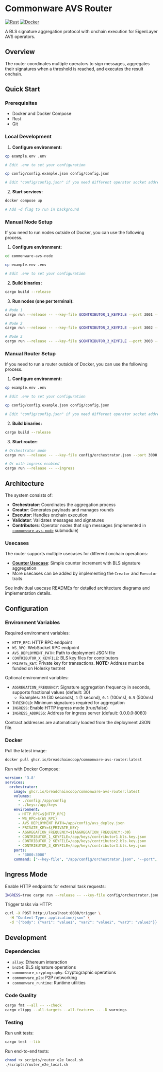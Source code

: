 # Commonware AVS Router

[![Rust](https://img.shields.io/badge/rust-stable-brightgreen.svg)](https://www.rust-lang.org)
[![Docker](https://img.shields.io/badge/docker-ghcr.io/breadchaincoop/commonware--avs--router-blue.svg)](https://github.com/BreadchainCoop/commonware-avs-router/pkgs/container/commonware-avs-router)

A BLS signature aggregation protocol with onchain execution for EigenLayer AVS operators.

## Overview

The router coordinates multiple operators to sign messages, aggregates their signatures when a threshold is reached, and executes the result onchain.

## Quick Start

### Prerequisites
- Docker and Docker Compose
- Rust
- Git

### Local Development
1. **Configure environment:**
```bash
cp example.env .env

# Edit .env to set your configuration

cp config/config.example.json config/config.json

# Edit "config/config.json" if you need different operator socket addresses
```

2. **Start services:**
```bash
docker compose up

# Add -d flag to run in background
```

### Manual Node Setup
If you need to run nodes outside of Docker, you can use the following process.

1. **Configure environment:**
```bash
cd commonware-avs-node

cp example.env .env

# Edit .env to set your configuration
```

2. **Build binaries:**
```bash
cargo build --release
```

3. **Run nodes (one per terminal):**
```bash
# Node 1
cargo run --release -- --key-file $CONTRIBUTOR_1_KEYFILE --port 3001 --orchestrator orchestrator.json

# Node 2
cargo run --release -- --key-file $CONTRIBUTOR_2_KEYFILE --port 3002 --orchestrator orchestrator.json

# Node 3
cargo run --release -- --key-file $CONTRIBUTOR_3_KEYFILE --port 3003 --orchestrator orchestrator.json
```

### Manual Router Setup

If you need to run a router outside of Docker, you can use the following process.

1. **Configure environment:**
```bash
cp example.env .env

# Edit .env to set your configuration

cp config/config.example.json config/config.json

# Edit "config/config.json" if you need different operator socket addresses
```

2. **Build binaries:**
```bash
cargo build --release
```

3. **Start router:**
```bash
# Orchestrator mode
cargo run --release -- --key-file config/orchestrator.json --port 3000

# Or with ingress enabled
cargo run --release -- --ingress
```

## Architecture

The system consists of:

- **Orchestrator**: Coordinates the aggregation process
- **Creator**: Generates payloads and manages rounds  
- **Executor**: Handles onchain execution
- **Validator**: Validates messages and signatures
- **Contributors**: Operator nodes that sign messages (implemented in [`commonware-avs-node`](https://github.com/BreadchainCoop/commonware-avs-node) submodule)

### Usecases

The router supports multiple usecases for different onchain operations:

- **[Counter Usecase](src/usecases/counter/README.md)**: Simple counter increment with BLS signature aggregation
- More usecases can be added by implementing the `Creator` and `Executor` traits

See individual usecase READMEs for detailed architecture diagrams and implementation details.

## Configuration

### Environment Variables

Required environment variables:
- `HTTP_RPC`: HTTP RPC endpoint
- `WS_RPC`: WebSocket RPC endpoint
- `AVS_DEPLOYMENT_PATH`: Path to deployment JSON file
- `CONTRIBUTOR_X_KEYFILE`: BLS key files for contributors
- `PRIVATE_KEY`: Private key for transactions. **NOTE:** Address must be funded on Holesky testnet

Optional environment variables:
- `AGGREGATION_FREQUENCY`: Signature aggregation frequency in seconds, supports fractional values (default: 30)
  - Examples: `30` (30 seconds), `1` (1 second), `0.1` (100ms), `0.5` (500ms)
- `THRESHOLD`: Minimum signatures required for aggregation
- `INGRESS`: Enable HTTP ingress mode (true/false)
- `INGRESS_ADDRESS`: Address for ingress server (default: 0.0.0.0:8080)

Contract addresses are automatically loaded from the deployment JSON file.

### Docker

Pull the latest image:
```bash
docker pull ghcr.io/breadchaincoop/commonware-avs-router:latest
```

Run with Docker Compose:
```yaml
version: '3.8'
services:
  orchestrator:
    image: ghcr.io/breadchaincoop/commonware-avs-router:latest
    volumes:
      - ./config:/app/config
      - ./keys:/app/keys
    environment:
      - HTTP_RPC=${HTTP_RPC}
      - WS_RPC=${WS_RPC}
      - AVS_DEPLOYMENT_PATH=/app/config/avs_deploy.json
      - PRIVATE_KEY=${PRIVATE_KEY}
      - AGGREGATION_FREQUENCY=${AGGREGATION_FREQUENCY:-30}
      - CONTRIBUTOR_1_KEYFILE=/app/keys/contributor1.bls.key.json
      - CONTRIBUTOR_2_KEYFILE=/app/keys/contributor2.bls.key.json
      - CONTRIBUTOR_3_KEYFILE=/app/keys/contributor3.bls.key.json
    ports:
      - "3000:3000"
    command: ["--key-file", "/app/config/orchestrator.json", "--port", "3000"]
```

## Ingress Mode

Enable HTTP endpoints for external task requests:

```bash
INGRESS=true cargo run --release -- --key-file config/orchestrator.json --port 3000
```

Trigger tasks via HTTP:
```bash
curl -X POST http://localhost:8080/trigger \
  -H "Content-Type: application/json" \
  -d '{"body": {"var1": "value1", "var2": "value2", "var3": "value3"}}'
```

## Development

### Dependencies
- `alloy`: Ethereum interaction
- `bn254`: BLS signature operations  
- `commonware_cryptography`: Cryptographic operations
- `commonware_p2p`: P2P networking
- `commonware_runtime`: Runtime utilities

### Code Quality
```bash
cargo fmt --all -- --check
cargo clippy --all-targets --all-features -- -D warnings
```

### Testing

Run unit tests:
```bash
cargo test --lib
```

Run end-to-end tests:
```bash
chmod +x scripts/router_e2e_local.sh
./scripts/router_e2e_local.sh
```
